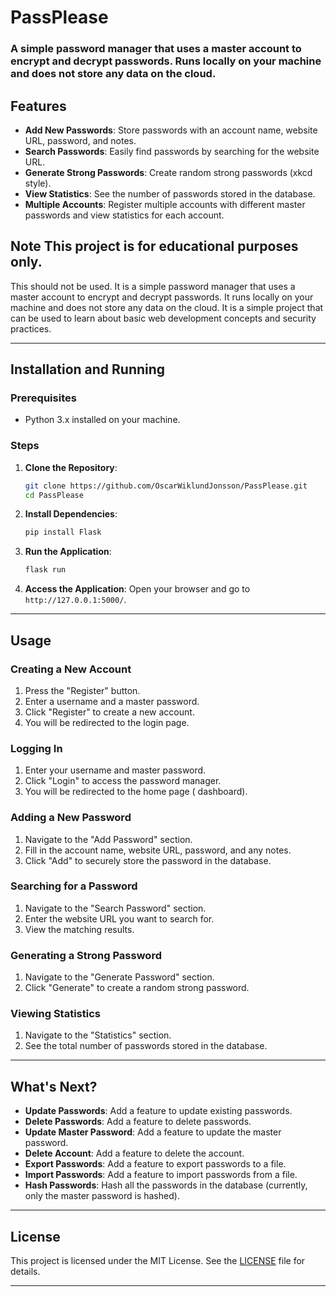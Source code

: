 # PassPlease

### A simple password manager that uses a master account to encrypt and decrypt passwords. Runs locally on your machine and does not store any data on the cloud.

## Features
- **Add New Passwords**: Store passwords with an account name, website URL, password, and notes.
- **Search Passwords**: Easily find passwords by searching for the website URL.
- **Generate Strong Passwords**: Create random strong passwords (xkcd style).
- **View Statistics**: See the number of passwords stored in the database.
- **Multiple Accounts**: Register multiple accounts with different master passwords and view statistics for each account.

## Note This project is for educational purposes only.
This should not be used. 
It is a simple password manager that uses a master account to encrypt and decrypt passwords. It runs locally on your machine and does not store any data on the cloud. It is a simple project that can be used to learn about basic web development concepts and security practices.

---

## Installation and Running

### Prerequisites
- Python 3.x installed on your machine.

### Steps
1. **Clone the Repository**:
    ```bash
    git clone https://github.com/OscarWiklundJonsson/PassPlease.git
    cd PassPlease
    ```

2. **Install Dependencies**:
    ```bash
    pip install Flask
    ```

3. **Run the Application**:
    ```bash
    flask run
    ```

4. **Access the Application**:
    Open your browser and go to `http://127.0.0.1:5000/`.

---

## Usage

### Creating a New Account
1. Press the "Register" button.
2. Enter a username and a master password.
3. Click "Register" to create a new account.
4. You will be redirected to the login page.

### Logging In
1. Enter your username and master password.
2. Click "Login" to access the password manager.
3. You will be redirected to the home page ( dashboard).

### Adding a New Password
1. Navigate to the "Add Password" section.
2. Fill in the account name, website URL, password, and any notes.
3. Click "Add" to securely store the password in the database.

### Searching for a Password
1. Navigate to the "Search Password" section.
2. Enter the website URL you want to search for.
3. View the matching results.

### Generating a Strong Password
1. Navigate to the "Generate Password" section.
2. Click "Generate" to create a random strong password.

### Viewing Statistics
1. Navigate to the "Statistics" section.
2. See the total number of passwords stored in the database.

---

## What's Next?

- **Update Passwords**: Add a feature to update existing passwords.
- **Delete Passwords**: Add a feature to delete passwords.
- **Update Master Password**: Add a feature to update the master password.
- **Delete Account**: Add a feature to delete the account.
- **Export Passwords**: Add a feature to export passwords to a file.
- **Import Passwords**: Add a feature to import passwords from a file.
- **Hash Passwords**: Hash all the passwords in the database (currently, only the master password is hashed).

---
## License
This project is licensed under the MIT License. See the [LICENSE](LICENSE) file for details.

---
